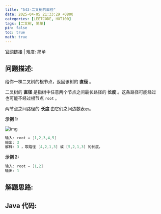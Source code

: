 ```yaml
---
title: "543-二叉树的直径"
date: 2025-04-05 21:33:29 +0800
categories: [LEETCODE, HOT100]
tags: [二叉树, 简单]
pin: false
toc: true
math: true
---
```


[官网链接](https://leetcode.cn/problems/diameter-of-binary-tree/) \| 难度: 简单

## 问题描述:

给你一棵二叉树的根节点，返回该树的 **直径** 。

二叉树的 **直径** 是指树中任意两个节点之间最长路径的 **长度** 。这条路径可能经过也可能不经过根节点 `root` 。

两节点之间路径的 **长度** 由它们之间边数表示。

**示例 1:**

![img](../assets/img/posts/leetcode/p543_0.jpg)

```java
输入: root = [1,2,3,4,5]
输出: 3
解释: 3 ，取路径 [4,2,1,3] 或 [5,2,1,3] 的长度。
```

**示例 2:**

```java
输入: root = [1,2]
输出: 1
```

## 解题思路:

## Java 代码:
